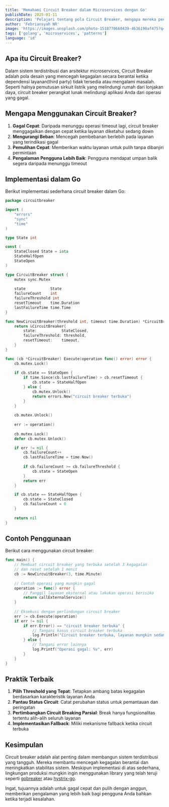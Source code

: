 ```yaml
---
title: 'Memahami Circuit Breaker dalam Microservices dengan Go'
publishDate: 2025-01-11
description: 'Pelajari tentang pola Circuit Breaker, mengapa mereka penting dalam sistem terdistribusi, dan cara mengimplementasikannya dengan Go.'
author: 'Febriansyah NR'
image: 'https://images.unsplash.com/photo-1518770660439-4636190af475?q=80&w=2070'
tags: ['golang', 'microservices', 'patterns']
language: 'id'
---
```


## Apa itu Circuit Breaker?

Dalam sistem terdistribusi dan arsitektur microservices, Circuit Breaker adalah pola desain yang mencegah kegagalan secara berantai ketika dependensi layanan(third party) tidak tersedia atau mengalami masalah. Seperti halnya pemutusan sirkuit listrik yang melindungi rumah dari lonjakan daya, circuit breaker perangkat lunak melindungi aplikasi Anda dari operasi yang gagal.

## Mengapa Menggunakan Circuit Breaker?

1. **Gagal Cepat**: Daripada menunggu operasi timeout lagi, circuit breaker menggagalkan dengan cepat ketika layanan diketahui sedang down
2. **Mengurangi Beban**: Mencegah pembebanan berlebih pada layanan yang terindikasi gagal
3. **Pemulihan Cepat**: Memberikan waktu layanan untuk pulih tanpa dibanjiri permintaan
4. **Pengalaman Pengguna Lebih Baik**: Pengguna mendapat umpan balik segera daripada menunggu timeout

## Implementasi dalam Go

Berikut implementasi sederhana circuit breaker dalam Go:

```go
package circuitbreaker

import (
    "errors"
    "sync"
    "time"
)

type State int

const (
    StateClosed State = iota
    StateHalfOpen
    StateOpen
)

type CircuitBreaker struct {
    mutex sync.Mutex
    
    state           State
    failureCount    int
    failureThreshold int
    resetTimeout    time.Duration
    lastFailureTime time.Time
}

func NewCircuitBreaker(threshold int, timeout time.Duration) *CircuitBreaker {
    return &CircuitBreaker{
        state:           StateClosed,
        failureThreshold: threshold,
        resetTimeout:    timeout,
    }
}

func (cb *CircuitBreaker) Execute(operation func() error) error {
    cb.mutex.Lock()
    
    if cb.state == StateOpen {
        if time.Since(cb.lastFailureTime) > cb.resetTimeout {
            cb.state = StateHalfOpen
        } else {
            cb.mutex.Unlock()
            return errors.New("circuit breaker terbuka")
        }
    }
    
    cb.mutex.Unlock()
    
    err := operation()
    
    cb.mutex.Lock()
    defer cb.mutex.Unlock()

    if err != nil {
        cb.failureCount++
        cb.lastFailureTime = time.Now()
        
        if cb.failureCount >= cb.failureThreshold {
            cb.state = StateOpen
        }
        return err
    }

    if cb.state == StateHalfOpen {
        cb.state = StateClosed
        cb.failureCount = 0
    }
    
    return nil
}
```

## Contoh Penggunaan

Berikut cara menggunakan circuit breaker:

```go
func main() {
    // Membuat circuit breaker yang terbuka setelah 3 kegagalan
    // dan reset setelah 1 menit
    cb := NewCircuitBreaker(3, time.Minute)
    
    // Contoh operasi yang mungkin gagal
    operation := func() error {
        // Panggil layanan eksternal atau lakukan operasi berisiko
        return callExternalService()
    }
    
    // Eksekusi dengan perlindungan circuit breaker
    err := cb.Execute(operation)
    if err != nil {
        if err.Error() == "circuit breaker terbuka" {
            // Tangani kasus circuit breaker terbuka
            log.Println("Circuit breaker terbuka, layanan mungkin sedang down")
        } else {
            // Tangani error lainnya
            log.Printf("Operasi gagal: %v", err)
        }
    }
}
```

## Praktik Terbaik

1. **Pilih Threshold yang Tepat**: Tetapkan ambang batas kegagalan berdasarkan karakteristik layanan Anda
2. **Pantau Status Circuit**: Catat perubahan status untuk pemantauan dan peringatan
3. **Pertimbangkan Circuit Breaking Parsial**: Break hanya fungsionalitas tertentu alih-alih seluruh layanan
4. **Implementasikan Fallback**: Miliki mekanisme fallback ketika circuit terbuka

## Kesimpulan

Circuit breaker adalah alat penting dalam membangun sistem terdistribusi yang tangguh. Mereka membantu mencegah kegagalan berantai dan meningkatkan stabilitas sistem. Meskipun implementasi di atas sederhana, lingkungan produksi mungkin ingin menggunakan library yang telah teruji seperti [gobreaker](https://github.com/sony/gobreaker) atau [hystrix-go](https://github.com/afex/hystrix-go).

Ingat, tujuannya adalah untuk gagal cepat dan pulih dengan anggun, memberikan pengalaman yang lebih baik bagi pengguna Anda bahkan ketika terjadi kesalahan.
